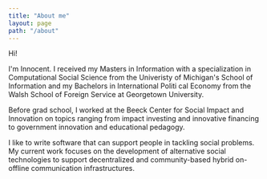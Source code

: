 ```yaml
---
title: "About me"
layout: page
path: "/about"
---
```


Hi!

   I'm Innocent. I received my Masters in Information with a specialization in Computational Social Science from the Univeristy of Michigan's School of Information and my Bachelors in International Politi  cal Economy from the Walsh School of Foreign Service at Georgetown University.

  Before grad school, I worked at the Beeck Center for Social Impact and Innovation on topics ranging from impact investing and innovative financing to government innovation and educational pedagogy.

  I like to write software that can support people in tackling social problems.
  My current work focuses on the development of alternative social technologies to support decentralized and community-based hybrid on-offline communication infrastructures.
